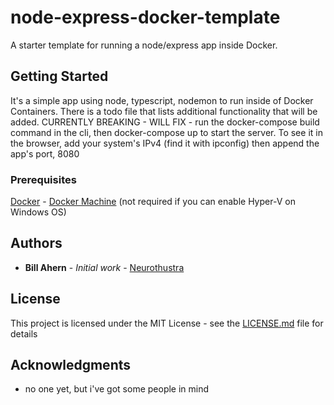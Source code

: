 # node-express-docker-template

A starter template for running a node/express app inside Docker.

## Getting Started

It's a simple app using node, typescript, nodemon to run inside of Docker Containers. There is a todo file that lists additional functionality that will be added.
CURRENTLY BREAKING - WILL FIX - run the docker-compose build command in the cli, then docker-compose up to start the server. To see it in the browser, add your system's IPv4 (find it with ipconfig)
then append the app's port, 8080

### Prerequisites

[Docker](https://www.docker.com/) - [Docker Machine](https://docs.docker.com/machine/install-machine/) (not required if you can enable Hyper-V on Windows OS)

## Authors

- **Bill Ahern** - _Initial work_ - [Neurothustra](https://github.com/neurothustra)

## License

This project is licensed under the MIT License - see the [LICENSE.md](LICENSE.md) file for details

## Acknowledgments

- no one yet, but i've got some people in mind
